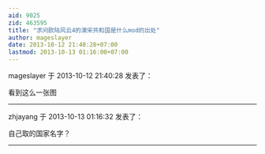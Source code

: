 ```yaml
---
aid: 9025
zid: 463595
title: "求问欧陆风云4的澳宋共和国是什么mod的出处"
author: mageslayer
date: 2013-10-12 21:40:28+07:00
lastmod: 2013-10-13 01:16:00+07:00
---
```


mageslayer 于 2013-10-12 21:40:28 发表了：

看到这么一张图

---

zhjayang 于 2013-10-13 01:16:32 发表了：

自己取的国家名字？

---
